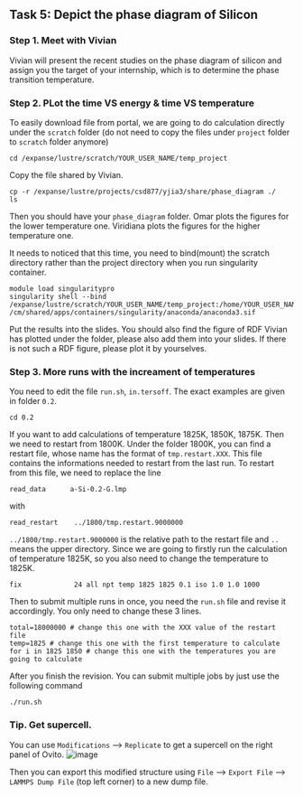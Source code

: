 ## Task 5: Depict the phase diagram of Silicon
### Step 1. Meet with Vivian
Vivian will present the recent studies on the phase diagram of silicon and assign you the target of your internship, which is to determine the phase transition temperature.

### Step 2. PLot the time VS energy & time VS temperature
To easily download file from portal, we are going to do calculation directly under the `scratch` folder (do not need to copy the files under `project` folder to `scratch` folder anymore)

```
cd /expanse/lustre/scratch/YOUR_USER_NAME/temp_project
```
Copy the file shared by Vivian.

```
cp -r /expanse/lustre/projects/csd877/yjia3/share/phase_diagram ./
ls
```
Then you should have your `phase_diagram` folder. 
Omar plots the figures for the lower temperature one.
Viridiana plots the figures for the higher temperature one.

It needs to noticed that this time, you need to bind(mount) the scratch directory rather than the project directory when you run singularity container.
```
module load singularitypro
singularity shell --bind /expanse/lustre/scratch/YOUR_USER_NAME/temp_project:/home/YOUR_USER_NAME/scratch /cm/shared/apps/containers/singularity/anaconda/anaconda3.sif
```
Put the results into the slides. You should also find the figure of RDF Vivian has plotted under the folder, please also add them into your slides. If there is not such a RDF figure, please plot it by yourselves.

### Step 3. More runs with the increament of temperatures
You need to edit the file `run.sh`, `in.tersoff`. The exact examples are given in folder `0.2`. 

```
cd 0.2
```

If you want to add calculations of temperature 1825K, 1850K, 1875K. Then we need to restart from 1800K. Under the folder 1800K, you can find a restart file, whose name has the format of `tmp.restart.XXX`. This file contains the informations needed to restart from the last run. To restart from this file, we need to replace the line 
```
read_data      a-Si-0.2-G.lmp
```
with
```
read_restart    ../1800/tmp.restart.9000000
```
`../1800/tmp.restart.9000000` is the relative path to the restart file and `..` means the upper directory. Since we are going to firstly run the calculation of temperature 1825K, so you also need to change the temperature to 1825K.
```
fix             24 all npt temp 1825 1825 0.1 iso 1.0 1.0 1000
```
Then to submit multiple runs in once, you need the `run.sh` file and revise it accordingly. You only need to change these 3 lines.

```
total=18000000 # change this one with the XXX value of the restart file
temp=1825 # change this one with the first temperature to calculate
for i in 1825 1850 # change this one with the temperatures you are going to calculate
```

After you finish the revision. You can submit multiple jobs by just use the following command

```
./run.sh
```

### Tip. Get supercell.
You can use `Modifications` --> `Replicate` to get a supercell on the right panel of Ovito.
![image](https://github.com/yjia5/Enlace_Training_2024_summer/assets/53623594/e9c55eff-ad61-4408-9ea2-82c185666d59)

Then you can export this modified structure using `File` --> `Export File` --> `LAMMPS Dump File` (top left corner) to a new dump file.







